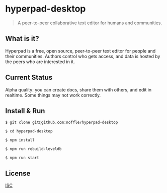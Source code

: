 # hyperpad-desktop

> A peer-to-peer collaborative text editor for humans and communities.

## What is it?

Hyperpad is a free, open source, peer-to-peer text editor for people and their
communities. Authors control who gets access, and data is hosted by the peers
who are interested in it.

## Current Status

Alpha quality: you can create docs, share them with others, and edit in
realtime. Some things may not work correctly.

## Install & Run

```
$ git clone git@github.com:noffle/hyperpad-desktop

$ cd hyperpad-desktop

$ npm install

$ npm run rebuild-leveldb

$ npm run start
```

## License

[ISC](https://en.wikipedia.org/wiki/ISC_license)
